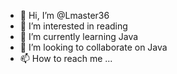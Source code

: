 - 👋 Hi, I’m @Lmaster36
- 👀 I’m interested in reading
- 🌱 I’m currently learning Java
- 💞️ I’m looking to collaborate on Java
- 📫 How to reach me ...

<!---
Lmaster36/Lmaster36 is a ✨ special ✨ repository because its `README.md` (this file) appears on your GitHub profile.
You can click the Preview link to take a look at your changes.
--->
